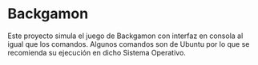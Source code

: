 # Backgamon

Este proyecto simula el juego de Backgamon con interfaz en consola al igual que los comandos. Algunos comandos son de Ubuntu
por lo que se recomienda su ejecución en dicho Sistema Operativo.
